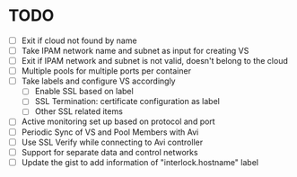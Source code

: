 TODO
====

- [ ] Exit if cloud not found by name
- [ ] Take IPAM network name and subnet as input for creating VS
- [ ] Exit if IPAM network and subnet is not valid, doesn't belong to
  the cloud
- [ ] Multiple pools for multiple ports per container
- [ ] Take labels and configure VS accordingly
    - [ ] Enable SSL based on label
    - [ ] SSL Termination: certificate configuration as label
    - [ ] Other SSL related items
- [ ] Active monitoring set up based on protocol and port
- [ ] Periodic Sync of VS and Pool Members with Avi
- [ ] Use SSL Verify while connecting to Avi controller 
- [ ] Support for separate data and control networks
- [ ] Update the gist to add information of "interlock.hostname" label
